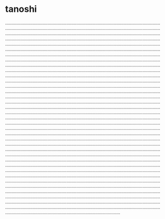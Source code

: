 # tanoshi
............................................................................................................................................................................................................................................................................................................................................................................................................................................................................................................................................................................................................................................................................................................................................................................................................................................................................................................................................................................................................................................................................................................................................................................................................................................................................................................................................................................................................................................................................................................................................................................................................................................................................................................................................................................................................................................................................................................................................................................................................................................................................................................................................................................................................................................................................................................................................................................................................................................................................................................................................................................................................................................................................................................................................................................................................................................................................................................................................................................................................................................................................................................................................................................................................................................................................................................................................................................................................................................................................................................................................................................................................................................................................................................................................................................................................................................................................................................................................................................................................................................................................................................................................................................................................................................................................................................................................................................................................................................................................................................................................................................................................................................................................................................................................